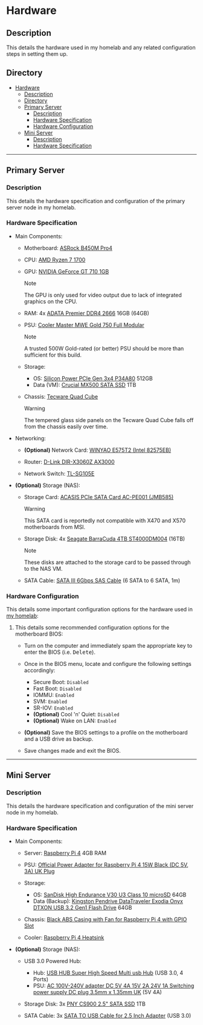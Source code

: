 # Hardware

## Description

This details the hardware used in my homelab and any related configuration steps in setting them up.

## Directory

- [Hardware](#hardware)
  - [Description](#description)
  - [Directory](#directory)
  - [Primary Server](#primary-server)
    - [Description](#description-1)
    - [Hardware Specification](#hardware-specification)
    - [Hardware Configuration](#hardware-configuration)
  - [Mini Server](#mini-server)
    - [Description](#description-2)
    - [Hardware Specification](#hardware-specification-1)

---

## Primary Server

### Description

This details the hardware specification and configuration of the primary server node in my homelab.

### Hardware Specification

- Main Components:

  - Motherboard: [ASRock B450M Pro4](https://www.asrock.com/mb/AMD/B450M%20Pro4/index.asp)

  - CPU: [AMD Ryzen 7 1700](https://www.amd.com/en/support/cpu/amd-ryzen-processors/amd-ryzen-7-desktop-processors/amd-ryzen-7-1700)

  - GPU: [NVIDIA GeForce GT 710 1GB](https://www.techpowerup.com/gpu-specs/geforce-gt-710.c1990)

    > [!NOTE]  
    > The GPU is only used for video output due to lack of integrated graphics on the CPU.

  - RAM: 4x [ADATA Premier DDR4 2666](https://www.adata.com/en/specification/483) 16GB (64GB)

  - PSU: [Cooler Master MWE Gold 750 Full Modular](https://www.coolermaster.com/catalog/power-supplies/mwe-series/mwe-gold-750-full-modular)

    > [!NOTE]  
    > A trusted 500W Gold-rated (or better) PSU should be more than sufficient for this build.

  - Storage:

    - OS: [Silicon Power PCIe Gen 3x4 P34A80](https://www.silicon-power.com/web/us/product-P34A80) 512GB
    - Data (VM): [Crucial MX500 SATA SSD](https://www.crucial.com/products/ssd/crucial-mx500-ssd) 1TB

  - Chassis: [Tecware Quad Cube](https://www.tecware.co/quad)

    > [!WARNING]  
    > The tempered glass side panels on the Tecware Quad Cube falls off from the chassis easily over time.

- Networking:

  - **(Optional)** Network Card: [WINYAO E575T2 (Intel 82575EB)](https://www.winyao.com/a/product_center/network_card__wangka/RJ45/2020/0420/114.html)

  - Router: [D-Link DIR-X3060Z AX3000](https://www.dlink.com.my/product/ax3000-mesh-gigabit-wireless-router)

  - Network Switch: [TL-SG105E](https://www.tp-link.com/my/business-networking/easy-smart-switch/tl-sg105e)

- **(Optional)** Storage (NAS):

  - Storage Card: [ACASIS PCIe SATA Card AC-PE001 (JMB585)](https://shopee.com.my/acasisofficialshop.os/10403688152)

    > [!WARNING]  
    > This SATA card is reportedly not compatible with X470 and X570 motherboards from MSI.

  - Storage Disk: 4x [Seagate BarraCuda 4TB ST4000DM004](https://www.seagate.com/as/en/products/hard-drives/barracuda-hard-drive) (16TB)

    > [!NOTE]  
    > These disks are attached to the storage card to be passed through to the NAS VM.

  - SATA Cable: [SATA III 6Gbps SAS Cable](https://shopee.com.my/countless.my/22518192840) (6 SATA to 6 SATA, 1m)

### Hardware Configuration

This details some important configuration options for the hardware used in [my homelab](#primary-server):

1. This details some recommended configuration options for the motherboard BIOS:

   - Turn on the computer and immediately spam the appropriate key to enter the BIOS (i.e. <kbd>Delete</kbd>).

   - Once in the BIOS menu, locate and configure the following settings accordingly:

     - Secure Boot: `Disabled`
     - Fast Boot: `Disabled`
     - IOMMU: `Enabled`
     - SVM: `Enabled`
     - SR-IOV: `Enabled`
     - **(Optional)** Cool 'n' Quiet: `Disabled`
     - **(Optional)** Wake on LAN: `Enabled`

   - **(Optional)** Save the BIOS settings to a profile on the motherboard and a USB drive as backup.

   - Save changes made and exit the BIOS.

---

## Mini Server

### Description

This details the hardware specification and configuration of the mini server node in my homelab.

### Hardware Specification

- Main Components:

  - Server: [Raspberry Pi 4](https://www.raspberrypi.com/products/raspberry-pi-4-model-b) 4GB RAM

  - PSU: [Official Power Adapter for Raspberry Pi 4 15W Black (DC 5V, 3A) UK Plug](https://shopee.com.my/autobotic/8383451404)

  - Storage:

    - OS: [SanDisk High Endurance V30 U3 Class 10 microSD](https://shopee.com.my/all_it.os/2495770926) 64GB
    - Data (Backup): [Kingston Pendrive DataTraveler Exodia Onyx DTXON USB 3.2 Gen1 Flash Drive](https://shopee.com.my/all_it.os/7948053622) 64GB

  - Chassis: [Black ABS Casing with Fan for Raspberry Pi 4 with GPIO Slot](https://shopee.com.my/autobotic/5036358937)

  - Cooler: [Raspberry Pi 4 Heatsink](https://shopee.com.my/autobotic/2734588353)

- **(Optional)** Storage (NAS):

  - USB 3.0 Powered Hub:

    - Hub: [USB HUB Super High Speed Multi usb Hub](https://shopee.com.my/widetalent/7939944334) (USB 3.0, 4 Ports)
    - PSU: [AC 100V-240V adapter DC 5V 4A 15V 2A 24V 1A Switching power supply DC plug 3.5mm x 1.35mm UK](https://shopee.com.my/wuzhihui2019.my/13537804309) (5V 4A)

  - Storage Disk: 3x [PNY CS900 2.5" SATA SSD](https://shopee.com.my/brightstarcomputer/20244351359) 1TB

  - SATA Cable: 3x [SATA TO USB Cable for 2.5 Inch Adapter](https://shopee.com.my/lumpsumstore/5767654064) (USB 3.0)
